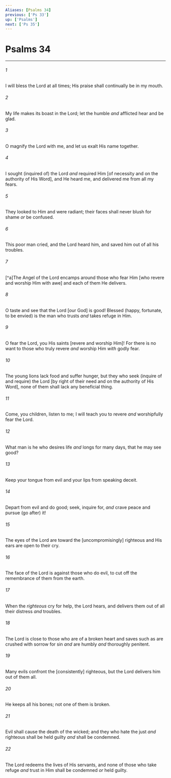 ```yaml
---
Aliases: [Psalms 34]
previous: ['Ps 33']
up: ['Psalms']
next: ['Ps 35']
---
```

# Psalms 34

***














###### 1 






I will bless the Lord at all times; His praise shall continually be in my mouth. 













###### 2 






My life makes its boast in the Lord; let the humble _and_ afflicted hear and be glad. 













###### 3 






O magnify the Lord with me, and let us exalt His name together. 













###### 4 






I sought (inquired of) the Lord _and_ required Him [of necessity and on the authority of His Word], and He heard me, and delivered me from all my fears. 













###### 5 






They looked to Him and were radiant; their faces shall never blush for shame _or_ be confused. 













###### 6 






This poor man cried, and the Lord heard him, and saved him out of all his troubles. 













###### 7 






[^a]The Angel of the Lord encamps around those who fear Him [who revere and worship Him with awe] and each of them He delivers. 













###### 8 






O taste and see that the Lord [our God] is good! Blessed (happy, fortunate, to be envied) is the man who trusts _and_ takes refuge in Him. 













###### 9 






O fear the Lord, you His saints [revere and worship Him]! For there is no want to those who truly revere _and_ worship Him _with_ godly fear. 













###### 10 






The young lions lack food and suffer hunger, but they who seek (inquire of and require) the Lord [by right of their need and on the authority of His Word], none of them shall lack any beneficial thing. 













###### 11 






Come, you children, listen to me; I will teach you to revere _and_ worshipfully fear the Lord. 













###### 12 






What man is he who desires life _and_ longs for many days, that he may see good? 













###### 13 






Keep your tongue from evil and your lips from speaking deceit. 













###### 14 






Depart from evil and do good; seek, inquire for, _and_ crave peace and pursue (go after) it! 













###### 15 






The eyes of the Lord are toward the [uncompromisingly] righteous and His ears are open to their cry. 













###### 16 






The face of the Lord is against those who do evil, to cut off the remembrance of them from the earth. 













###### 17 






When the _righteous_ cry for help, the Lord hears, and delivers them out of all their distress _and_ troubles. 













###### 18 






The Lord is close to those who are of a broken heart and saves such as are crushed with sorrow for sin _and_ are humbly _and_ thoroughly penitent. 













###### 19 






Many evils confront the [consistently] righteous, but the Lord delivers him out of them all. 













###### 20 






He keeps all his bones; not one of them is broken. 













###### 21 






Evil shall cause the death of the wicked; and they who hate the just _and_ righteous shall be held guilty _and_ shall be condemned. 













###### 22 






The Lord redeems the lives of His servants, and none of those who take refuge _and_ trust in Him shall be condemned _or_ held guilty.
